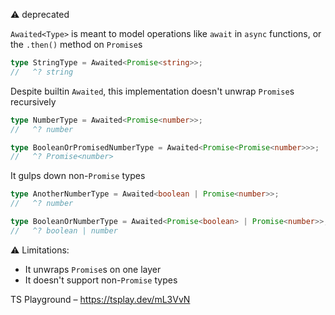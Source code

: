 ⚠️ deprecated

`Awaited<Type>` is meant to model operations like `await` in `async` functions, or the `.then()` method on `Promise`s

```ts
type StringType = Awaited<Promise<string>>;
//   ^? string
```

Despite builtin `Awaited`, this implementation doesn't unwrap `Promise`s recursively

```ts
type NumberType = Awaited<Promise<number>>;
//   ^? number

type BooleanOrPromisedNumberType = Awaited<Promise<Promise<number>>>;
//   ^? Promise<number>
```

It gulps down non-`Promise` types

```ts
type AnotherNumberType = Awaited<boolean | Promise<number>>;
//   ^? number

type BooleanOrNumberType = Awaited<Promise<boolean> | Promise<number>>;
//   ^? boolean | number
```

⚠️ Limitations:

- It unwraps `Promise`s on one layer
- It doesn't support non-`Promise` types

TS Playground – https://tsplay.dev/mL3VvN
